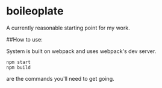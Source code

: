 # boileoplate

A currently reasonable starting point for my work.

##How to use:

System is built on webpack and uses webpack's dev server.

	npm start
	npm build

are the commands you'll need to get going.
